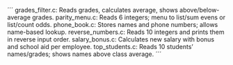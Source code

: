 ´´´
grades_filter.c: Reads grades, calculates average, shows above/below-average grades.
parity_menu.c: Reads 6 integers; menu to list/sum evens or list/count odds. 
phone_book.c: Stores names and phone numbers; allows name-based lookup. 
reverse_numbers.c: Reads 10 integers and prints them in reverse input order. 
salary_bonus.c: Calculates new salary with bonus and school aid per employee. 
top_students.c: Reads 10 students’ names/grades; shows names above class average.
´´´
